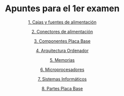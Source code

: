 <div align="center">

# Apuntes para el 1er examen

[1. Cajas y fuentes de alimentación](./cajas_fuentes.pdf)

[2. Conectores de alimentación](./conectores.pdf)

[3. Componentes Placa Base](./componentes_placa_base_2.pdf)

[4. Arquitectura Ordenador](./arquitectura.pdf)

[5. Memorias](./memorias.pdf)

[6. Microprocesadores](./microprocesadores.pdf)

[7. Sistemas Informáticos](./sistemas_informaticos.pdf)

[8. Partes Placa Base](./partes_placa.pdf)

</div>
